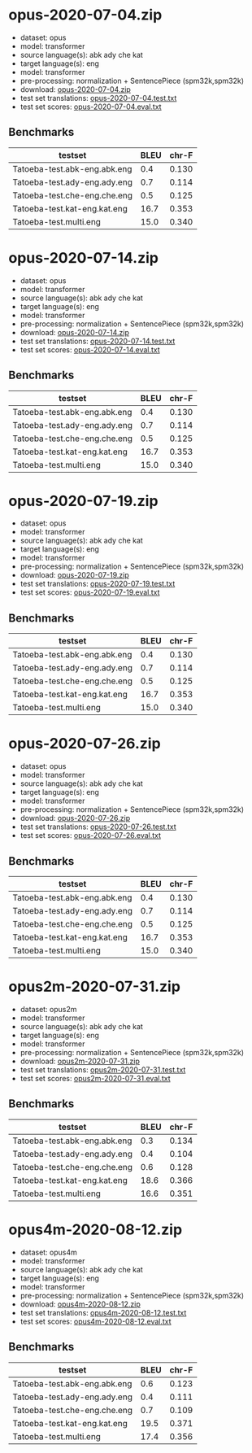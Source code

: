 # opus-2020-07-04.zip

* dataset: opus
* model: transformer
* source language(s): abk ady che kat
* target language(s): eng
* model: transformer
* pre-processing: normalization + SentencePiece (spm32k,spm32k)
* download: [opus-2020-07-04.zip](https://object.pouta.csc.fi/Tatoeba-MT-models/cau-eng/opus-2020-07-04.zip)
* test set translations: [opus-2020-07-04.test.txt](https://object.pouta.csc.fi/Tatoeba-MT-models/cau-eng/opus-2020-07-04.test.txt)
* test set scores: [opus-2020-07-04.eval.txt](https://object.pouta.csc.fi/Tatoeba-MT-models/cau-eng/opus-2020-07-04.eval.txt)

## Benchmarks

| testset               | BLEU  | chr-F |
|-----------------------|-------|-------|
| Tatoeba-test.abk-eng.abk.eng 	| 0.4 	| 0.130 |
| Tatoeba-test.ady-eng.ady.eng 	| 0.7 	| 0.114 |
| Tatoeba-test.che-eng.che.eng 	| 0.5 	| 0.125 |
| Tatoeba-test.kat-eng.kat.eng 	| 16.7 	| 0.353 |
| Tatoeba-test.multi.eng 	| 15.0 	| 0.340 |

# opus-2020-07-14.zip

* dataset: opus
* model: transformer
* source language(s): abk ady che kat
* target language(s): eng
* model: transformer
* pre-processing: normalization + SentencePiece (spm32k,spm32k)
* download: [opus-2020-07-14.zip](https://object.pouta.csc.fi/Tatoeba-MT-models/cau-eng/opus-2020-07-14.zip)
* test set translations: [opus-2020-07-14.test.txt](https://object.pouta.csc.fi/Tatoeba-MT-models/cau-eng/opus-2020-07-14.test.txt)
* test set scores: [opus-2020-07-14.eval.txt](https://object.pouta.csc.fi/Tatoeba-MT-models/cau-eng/opus-2020-07-14.eval.txt)

## Benchmarks

| testset               | BLEU  | chr-F |
|-----------------------|-------|-------|
| Tatoeba-test.abk-eng.abk.eng 	| 0.4 	| 0.130 |
| Tatoeba-test.ady-eng.ady.eng 	| 0.7 	| 0.114 |
| Tatoeba-test.che-eng.che.eng 	| 0.5 	| 0.125 |
| Tatoeba-test.kat-eng.kat.eng 	| 16.7 	| 0.353 |
| Tatoeba-test.multi.eng 	| 15.0 	| 0.340 |

# opus-2020-07-19.zip

* dataset: opus
* model: transformer
* source language(s): abk ady che kat
* target language(s): eng
* model: transformer
* pre-processing: normalization + SentencePiece (spm32k,spm32k)
* download: [opus-2020-07-19.zip](https://object.pouta.csc.fi/Tatoeba-MT-models/cau-eng/opus-2020-07-19.zip)
* test set translations: [opus-2020-07-19.test.txt](https://object.pouta.csc.fi/Tatoeba-MT-models/cau-eng/opus-2020-07-19.test.txt)
* test set scores: [opus-2020-07-19.eval.txt](https://object.pouta.csc.fi/Tatoeba-MT-models/cau-eng/opus-2020-07-19.eval.txt)

## Benchmarks

| testset               | BLEU  | chr-F |
|-----------------------|-------|-------|
| Tatoeba-test.abk-eng.abk.eng 	| 0.4 	| 0.130 |
| Tatoeba-test.ady-eng.ady.eng 	| 0.7 	| 0.114 |
| Tatoeba-test.che-eng.che.eng 	| 0.5 	| 0.125 |
| Tatoeba-test.kat-eng.kat.eng 	| 16.7 	| 0.353 |
| Tatoeba-test.multi.eng 	| 15.0 	| 0.340 |

# opus-2020-07-26.zip

* dataset: opus
* model: transformer
* source language(s): abk ady che kat
* target language(s): eng
* model: transformer
* pre-processing: normalization + SentencePiece (spm32k,spm32k)
* download: [opus-2020-07-26.zip](https://object.pouta.csc.fi/Tatoeba-MT-models/cau-eng/opus-2020-07-26.zip)
* test set translations: [opus-2020-07-26.test.txt](https://object.pouta.csc.fi/Tatoeba-MT-models/cau-eng/opus-2020-07-26.test.txt)
* test set scores: [opus-2020-07-26.eval.txt](https://object.pouta.csc.fi/Tatoeba-MT-models/cau-eng/opus-2020-07-26.eval.txt)

## Benchmarks

| testset               | BLEU  | chr-F |
|-----------------------|-------|-------|
| Tatoeba-test.abk-eng.abk.eng 	| 0.4 	| 0.130 |
| Tatoeba-test.ady-eng.ady.eng 	| 0.7 	| 0.114 |
| Tatoeba-test.che-eng.che.eng 	| 0.5 	| 0.125 |
| Tatoeba-test.kat-eng.kat.eng 	| 16.7 	| 0.353 |
| Tatoeba-test.multi.eng 	| 15.0 	| 0.340 |

# opus2m-2020-07-31.zip

* dataset: opus2m
* model: transformer
* source language(s): abk ady che kat
* target language(s): eng
* model: transformer
* pre-processing: normalization + SentencePiece (spm32k,spm32k)
* download: [opus2m-2020-07-31.zip](https://object.pouta.csc.fi/Tatoeba-MT-models/cau-eng/opus2m-2020-07-31.zip)
* test set translations: [opus2m-2020-07-31.test.txt](https://object.pouta.csc.fi/Tatoeba-MT-models/cau-eng/opus2m-2020-07-31.test.txt)
* test set scores: [opus2m-2020-07-31.eval.txt](https://object.pouta.csc.fi/Tatoeba-MT-models/cau-eng/opus2m-2020-07-31.eval.txt)

## Benchmarks

| testset               | BLEU  | chr-F |
|-----------------------|-------|-------|
| Tatoeba-test.abk-eng.abk.eng 	| 0.3 	| 0.134 |
| Tatoeba-test.ady-eng.ady.eng 	| 0.4 	| 0.104 |
| Tatoeba-test.che-eng.che.eng 	| 0.6 	| 0.128 |
| Tatoeba-test.kat-eng.kat.eng 	| 18.6 	| 0.366 |
| Tatoeba-test.multi.eng 	| 16.6 	| 0.351 |

# opus4m-2020-08-12.zip

* dataset: opus4m
* model: transformer
* source language(s): abk ady che kat
* target language(s): eng
* model: transformer
* pre-processing: normalization + SentencePiece (spm32k,spm32k)
* download: [opus4m-2020-08-12.zip](https://object.pouta.csc.fi/Tatoeba-MT-models/cau-eng/opus4m-2020-08-12.zip)
* test set translations: [opus4m-2020-08-12.test.txt](https://object.pouta.csc.fi/Tatoeba-MT-models/cau-eng/opus4m-2020-08-12.test.txt)
* test set scores: [opus4m-2020-08-12.eval.txt](https://object.pouta.csc.fi/Tatoeba-MT-models/cau-eng/opus4m-2020-08-12.eval.txt)

## Benchmarks

| testset               | BLEU  | chr-F |
|-----------------------|-------|-------|
| Tatoeba-test.abk-eng.abk.eng 	| 0.6 	| 0.123 |
| Tatoeba-test.ady-eng.ady.eng 	| 0.4 	| 0.111 |
| Tatoeba-test.che-eng.che.eng 	| 0.7 	| 0.109 |
| Tatoeba-test.kat-eng.kat.eng 	| 19.5 	| 0.371 |
| Tatoeba-test.multi.eng 	| 17.4 	| 0.356 |

